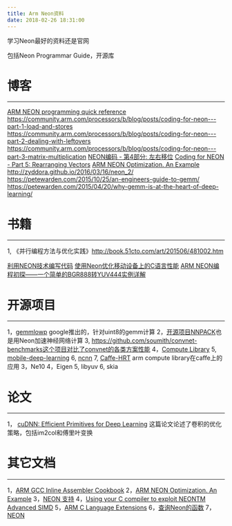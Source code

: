 ```yaml
---
title: Arm Neon资料
date: 2018-02-26 18:31:00
---
```


学习Neon最好的资料还是官网


包括Neon Programmar Guide，开源库



# 博客
------
[ARM NEON programming quick reference](https://community.arm.com/android-community/b/android/posts/arm-neon-programming-quick-reference#_ednref3)
https://community.arm.com/processors/b/blog/posts/coding-for-neon---part-1-load-and-stores
https://community.arm.com/processors/b/blog/posts/coding-for-neon---part-2-dealing-with-leftovers
https://community.arm.com/processors/b/blog/posts/coding-for-neon---part-3-matrix-multiplication
[NEON编码 - 第4部分: 左右移位](https://community.arm.com/cn/b/blog/posts/neon---4)
[Coding for NEON - Part 5: Rearranging Vectors](https://community.arm.com/processors/b/blog/posts/coding-for-neon---part-5-rearranging-vectors)
[ARM NEON Optimization. An Example](http://hilbert-space.de/?p=22)
http://zyddora.github.io/2016/03/16/neon_2/
https://petewarden.com/2015/10/25/an-engineers-guide-to-gemm/
https://petewarden.com/2015/04/20/why-gemm-is-at-the-heart-of-deep-learning/


# 书籍
------
1, 《并行编程方法与优化实践》http://book.51cto.com/art/201506/481002.htm

[利用NEON技术编写代码](https://community.arm.com/cn/b/blog/posts/neon)
[使用Neon优化移动设备上的C语言性能](http://ju.outofmemory.cn/entry/205929)
[ARM NEON编程初探——一个简单的BGR888转YUV444实例详解](https://segmentfault.com/a/1190000010127521)


# 开源项目
------
1，[gemmlowp](https://github.com/google/gemmlowp)
google推出的，针对uint8的gemm计算
2，[开源项目NNPACK](https://github.com/Maratyszcza/NNPACK)也是用Neon加速神经网络计算
3, https://github.com/soumith/convnet-benchmarks这个项目对比了convnet的各类方案性能
4，[Compute Library](https://community.arm.com/cn/b/blog/posts/announcing-the-compute-library-17-9-cn)
5, [mobile-deep-learning](https://github.com/baidu/mobile-deep-learning)
6, [ncnn](https://github.com/Tencent/ncnn)
7, [Caffe-HRT](https://github.com/OAID/Caffe-HRT) arm compute library在caffe上的应用
3，Ne10
4，Eigen
5, libyuv
6, skia


# 论文
------
1， [cuDNN: Efficient Primitives for Deep Learning](https://arxiv.org/pdf/1410.0759.pdf)
这篇论文论述了卷积的优化策略，包括im2col和傅里叶变换



# 其它文档
------
1，[ARM GCC Inline Assembler Cookbook](http://www.ethernut.de/en/documents/arm-inline-asm.html)
2，[ARM NEON Optimization. An Example](http://hilbert-space.de/?p=22)
3，[NEON 支持](https://developer.android.google.cn/ndk/guides/cpu-arm-neon.html?hl=zh-cn#build)
4，[Using your C compiler to exploit NEONTM Advanced SIMD](https://www.doulos.com/knowhow/arm/using_your_c_compiler_to_exploit_neon/Resources/using_your_c_compiler_to_exploit_neon.pdf)
5，[ARM C Language Extensions](http://infocenter.arm.com/help/topic/com.arm.doc.ihi0053b/IHI0053B_arm_c_language_extensions_2013.pdf)
6，[查询Neon的函数](https://developer.arm.com/technologies/neon/intrinsics)
7，[NEON](https://developer.arm.com/technologies/neon)
